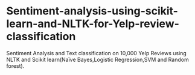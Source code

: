 # Sentiment-analysis-using-scikit-learn-and-NLTK-for-Yelp-review-classification
Sentiment Analysis and Text classification on 10,000 Yelp Reviews using NLTK and Scikit learn(Naïve Bayes,Logistic Regression,SVM and Random forest).


